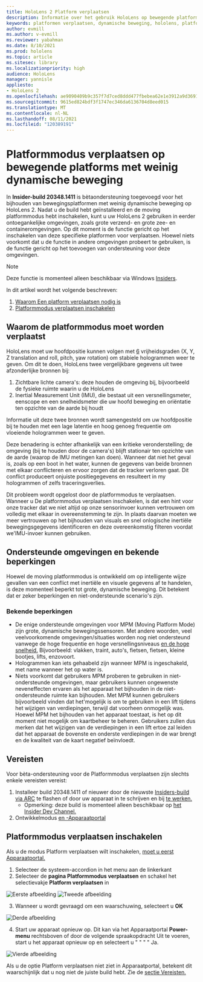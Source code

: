 ```yaml
---
title: HoloLens 2 Platform verplaatsen
description: Informatie over het gebruik HoloLens op bewegende platforms
keywords: platformen verplaatsen, dynamische beweging, hololens, platformmodus voor verplaatsen
author: evmill
ms.author: v-evmill
ms.reviewer: yabahman
ms.date: 8/10/2021
ms.prod: hololens
ms.topic: article
ms.sitesec: library
ms.localizationpriority: high
audience: HoloLens
manager: yannisle
appliesto:
- HoloLens 2
ms.openlocfilehash: ae9090409b9c357f7d7ced8ddd477fbebea62e1e3912a9d3691d5585ad79239c
ms.sourcegitcommit: 9615ed824bdf3f1747ec346da6136704d8eed015
ms.translationtype: MT
ms.contentlocale: nl-NL
ms.lasthandoff: 08/11/2021
ms.locfileid: "120389191"
---
```

# <a name="moving-platform-mode-on-low-dynamic-motion-moving-platforms"></a>Platformmodus verplaatsen op bewegende platforms met weinig dynamische beweging

In **Insider-build 20348.1411** is bètaondersteuning toegevoegd voor het bijhouden van bewegingsplatformen met weinig dynamische beweging op HoloLens 2. Nadat u de build hebt geïnstalleerd en de moving platformmodus hebt inschakelen, kunt u uw HoloLens 2 gebruiken in eerder ontoegankelijke omgevingen, zoals grote verzend- en grote zee- en containeromgevingen. Op dit moment is de functie gericht op het inschakelen van deze specifieke platformen voor verplaatsen. Hoewel niets voorkomt dat u de functie in andere omgevingen probeert te gebruiken, is de functie gericht op het toevoegen van ondersteuning voor deze omgevingen.

> [!NOTE]
> Deze functie is momenteel alleen beschikbaar via Windows [Insiders](hololens-insider.md).

In dit artikel wordt het volgende beschreven:

1. [Waarom Een platform verplaatsen nodig is](#why-moving-platform-mode-is-necessary)
1. [Platformmodus verplaatsen inschakelen](#enabling-moving-platform-mode)

## <a name="why-moving-platform-mode-is-necessary"></a>Waarom de platformmodus moet worden verplaatst

HoloLens moet uw hoofdpositie kunnen volgen met [6](https://en.wikipedia.org/wiki/Six_degrees_of_freedom) vrijheidsgraden (X, Y, Z translation and roll, pitch, yaw rotation) om stabiele hologrammen weer te geven. Om dit te doen, HoloLens twee vergelijkbare gegevens uit twee afzonderlijke bronnen bij:

1. Zichtbare lichte camera's: deze houden de omgeving bij, bijvoorbeeld de fysieke ruimte waarin u de HoloLens
1. Inertial Measurement Unit (IMU), die bestaat uit een versnellingsmeter, eenscope en een snelheidsmeter die uw hoofd beweging en oriëntatie ten opzichte van de aarde bij houdt

Informatie uit deze twee bronnen wordt samengesteld om uw hoofdpositie bij te houden met een lage latentie en hoog genoeg frequentie om vloeiende hologrammen weer te geven.

Deze benadering is echter afhankelijk van een kritieke veronderstelling; de omgeving (bij te houden door de camera's) blijft stationair ten opzichte van de aarde (waarop de IMU metingen kan doen). Wanneer dat niet het geval is, zoals op een boot in het water, kunnen de gegevens van beide bronnen met elkaar conflicteren en ervoor zorgen dat de tracker verloren gaat. Dit conflict produceert onjuiste positiegegevens en resulteert in my hologrammen of zelfs traceringsverlies.

Dit probleem wordt opgelost door de platformmodus te verplaatsen. Wanneer u De platformmodus verplaatsen inschakelen, is dat een hint voor onze tracker dat we niet altijd op onze sensorinvoer kunnen vertrouwen om volledig met elkaar in overeenstemming te zijn. In plaats daarvan moeten we meer vertrouwen op het bijhouden van visuals en snel onlogische inertiële bewegingsgegevens identificeren en deze overeenkomstig filteren voordat we&#39;IMU-invoer kunnen gebruiken.

## <a name="supported-environments-and-known-limitations"></a>Ondersteunde omgevingen en bekende beperkingen

Hoewel de moving platformmodus is ontwikkeld om op intelligente wijze gevallen van een conflict met inertiële en visuele gegevens af te handelen, is deze momenteel beperkt tot grote, dynamische beweging. Dit betekent dat er zeker beperkingen en niet-ondersteunde scenario's zijn.

### <a name="known-limitations"></a>Bekende beperkingen

- De enige ondersteunde omgevingen voor MPM (Moving Platform Mode) zijn grote, dynamische bewegingssensoren. Met andere woorden, veel veelvoorkomende omgevingen/situaties worden nog niet ondersteund vanwege de hoge frequentie en hoge versnellingsniveaus [en de hoge snelheid.](https://en.wikipedia.org/wiki/Jerk_(physics))  Bijvoorbeeld: vlakken, traint, auto's, fietsen, fietsen, kleine bootjes, lifts, enzovoort.
- Hologrammen kan iets gehaabeld zijn wanneer MPM is ingeschakeld, met name wanneer het op water is.
- Niets voorkomt dat gebruikers MPM proberen te gebruiken in niet-ondersteunde omgevingen, maar gebruikers kunnen ongewenste neveneffecten ervaren als het apparaat het bijhouden in de niet-ondersteunde ruimte kan bijhouden. Met MPM kunnen gebruikers bijvoorbeeld vinden dat het&#39;mogelijk is om te gebruiken in een lift tijdens het wijzigen van verdiepingen, terwijl dat voorheen onmogelijk was. Hoewel MPM het bijhouden van het apparaat toestaat, is het op dit moment niet mogelijk om kaartbeheer te beheren. Gebruikers zullen dus merken dat het wijzigen van de verdiepingen in een lift ertoe zal leiden dat het apparaat de bovenste en onderste verdiepingen in de war brengt en de kwaliteit van de kaart negatief beïnvloedt.

## <a name="prerequisites"></a>Vereisten

Voor bèta-ondersteuning voor de Platformmodus verplaatsen zijn slechts enkele vereisten vereist:

1. Installeer build 20348.1411 of nieuwer door de nieuwste [Insiders-build via ARC](hololens-insider.md#ffu-download-and-flash-directions) te flashen of door uw apparaat in te schrijven en bij [te werken.](hololens-insider.md#start-receiving-insider-builds)
   - Opmerking: deze build is momenteel alleen beschikbaar op [het Insider Dev Channel.](hololens-insider.md#start-receiving-insider-builds)
2. Ontwikkelmodus [en -Apparaatportal](/mixed-reality/develop/platform-capabilities-and-apis/using-the-windows-device-portal)

## <a name="enabling-moving-platform-mode"></a>Platformmodus verplaatsen inschakelen

Als u de modus Platform verplaatsen wilt inschakelen, [moet u eerst Apparaatportal.](/windows/mixed-reality/develop/platform-capabilities-and-apis/using-the-windows-device-portal)

1. Selecteer  de systeem-accordion in het menu aan de linkerkant
2. Selecteer de **pagina Platformmodus verplaatsen** en schakel het selectievakje **Platform verplaatsen** in

![Eerste afbeelding](.\images\moving-platform-1.png) ![Tweede afbeelding](.\images\moving-platform-2.png)

3. Wanneer u wordt gevraagd om een waarschuwing, selecteert u **OK**

![Derde afbeelding](.\images\moving-platform-3.png)

4. Start uw apparaat opnieuw op. Dit kan via het Apparaatportal **Power-menu** rechtsboven of door de volgende spraakopdracht Uit te voeren, start u het apparaat opnieuw op en selecteert u &quot; &quot; &quot; &quot; Ja.

![Vierde afbeelding](.\images\moving-platform-4.png)

Als u de optie Platform verplaatsen niet ziet in Apparaatportal, betekent dit waarschijnlijk dat u nog niet de juiste build hebt. Zie de [sectie Vereisten.](#prerequisites)